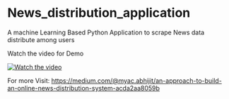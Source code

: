 # News_distribution_application
A machine Learning Based Python Application to scrape News data distribute among users

Watch the video for Demo


[![Watch the video](https://img.youtube.com/vi/fFC-ClXQh_c/maxresdefault.jpg)](https://youtu.be/fFC-ClXQh_c)


For more Visit:
https://medium.com/@myac.abhijit/an-approach-to-build-an-online-news-distribution-system-acda2aa8059b
